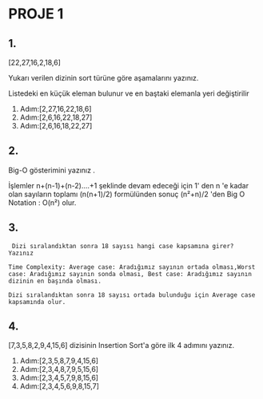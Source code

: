 # PROJE 1

## 1.

[22,27,16,2,18,6]

 Yukarı verilen dizinin sort türüne göre aşamalarını yazınız.
   
   Listedeki en küçük eleman bulunur ve en baştaki elemanla yeri değiştirilir
   
   1. Adım:[2,27,16,22,18,6]
   2. Adım:[2,6,16,22,18,27]
   3. Adım:[2,6,16,18,22,27]

## 2.

  Big-O gösterimini yazınız . 

   İşlemler n+(n-1)+(n-2)....+1 şeklinde devam edeceği için 1' den n 'e kadar olan sayıların toplamı (n(n+1)/2) formülünden sonuç (n²+n)/2 'den Big O Notation : O(n²) olur.

## 3.
     Dizi sıralandıktan sonra 18 sayısı hangi case kapsamına girer? Yazınız

    Time Complexity: Average case: Aradığımız sayının ortada olması,Worst case: Aradığımız sayının sonda olması, Best case: Aradığımız sayının dizinin en başında olması.

    Dizi sıralandıktan sonra 18 sayısı ortada bulunduğu için Average case kapsamında olur.

## 4.

   [7,3,5,8,2,9,4,15,6] dizisinin Insertion Sort'a göre ilk 4 adımını yazınız.

   1. Adım:[2,3,5,8,7,9,4,15,6]
   2. Adım:[2,3,4,8,7,9,5,15,6]
   3. Adım:[2,3,4,5,7,9,8,15,6]
   4. Adım:[2,3,4,5,6,9,8,15,7] 